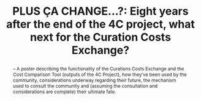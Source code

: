 ---
abstract: – A poster describing the functionality of the Curations Costs Exchange
  and the Cost Comparison Tool (outputs of the 4C Project), how they’ve been used
  by the community, considerations underway regarding their future, the mechanism
  used to consult the community and (assuming the consultation and considerations
  are complete) their ultimate fate.
creators:
- Stokes, Paul
- Middleton, Sarah
date: null
document_url: https://www.ideals.illinois.edu/items/128271/bitstreams/428907/data.pdf
grand_parent: iPRES
institutions: []
keywords:
- 4c project
- sustainability
- community consultation
- ccex
- cct
landing_page_url: https://hdl.handle.net/2142/121067
language: eng
layout: publication
license: CC-BY 4.0 International
notes_url: null
parent: iPRES 2023
publication_type: paper
size: null
slides_url: null
source_name: iPRES
stream_url: null
title: 'PLUS ÇA CHANGE…?: Eight years after the end of the 4C project, what next for
  the Curation Costs Exchange?'
year: 2023
---
